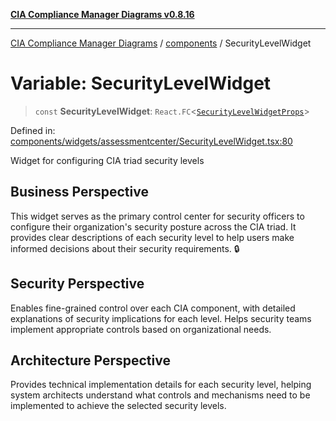 [**CIA Compliance Manager Diagrams v0.8.16**](../../README.md)

***

[CIA Compliance Manager Diagrams](../../modules.md) / [components](../README.md) / SecurityLevelWidget

# Variable: SecurityLevelWidget

> `const` **SecurityLevelWidget**: `React.FC`\<[`SecurityLevelWidgetProps`](../widgets/assessmentcenter/SecurityLevelWidget/interfaces/SecurityLevelWidgetProps.md)\>

Defined in: [components/widgets/assessmentcenter/SecurityLevelWidget.tsx:80](https://github.com/Hack23/cia-compliance-manager/blob/96f4020424aba8c55d4fe94eddf596babc070968/src/components/widgets/assessmentcenter/SecurityLevelWidget.tsx#L80)

Widget for configuring CIA triad security levels

## Business Perspective

This widget serves as the primary control center for security officers to
configure their organization's security posture across the CIA triad. It
provides clear descriptions of each security level to help users make
informed decisions about their security requirements. 🔒

## Security Perspective

Enables fine-grained control over each CIA component, with detailed
explanations of security implications for each level. Helps security
teams implement appropriate controls based on organizational needs.

## Architecture Perspective

Provides technical implementation details for each security level,
helping system architects understand what controls and mechanisms
need to be implemented to achieve the selected security levels.
